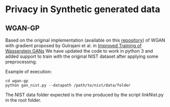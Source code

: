 # Privacy in Synthetic generated data

## WGAN-GP
Based on the original implementation (available on this [repository](https://github.com/igul222/improved_wgan_training)) of WGAN with gradient proposed by Gulrajani et al. in [Improved Training of Wasserstein GANs](https://arxiv.org/abs/1704.00028)
We have updated the code to work in python 3 and added support to train with the original NIST dataset after applying some preprocessing.

Example of execution:
```
cd wgan-gp
python gan_nist.py --datapath /path/to/nist/data/folder
```
The NIST data folder expected is the one produced by the script linkNist.py in the root folder.